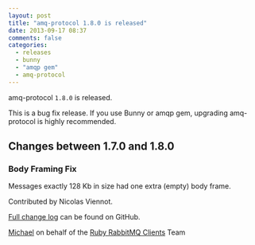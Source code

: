 ```yaml
---
layout: post
title: "amq-protocol 1.8.0 is released"
date: 2013-09-17 08:37
comments: false
categories:
  - releases
  - bunny
  - "amqp gem"
  - amq-protocol
---
```


amq-protocol `1.8.0` is released.

This is a bug fix release. If you use Bunny or amqp gem, upgrading amq-protocol
is highly recommended.


## Changes between 1.7.0 and 1.8.0

### Body Framing Fix

Messages exactly 128 Kb in size had one extra (empty) body
frame.


Contributed by Nicolas Viennot.




[Full change log](https://github.com/ruby-amqp/amq-protocol/blob/master/ChangeLog.md) can be found on GitHub.


[Michael](http://twitter.com/michaelklishin) on behalf of the [Ruby RabbitMQ Clients](http://github.com/ruby-amqp) Team
